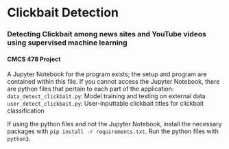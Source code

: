 # Clickbait Detection
### Detecting Clickbait among news sites and YouTube videos using supervised machine learning
#### CMCS 478 Project

A Jupyter Notebook for the program exists; the setup and program are contained within this file. If you cannot access the Jupyter Notebook, there are python files that pertain to each part of the application:
<br>`data_detect_clickbait.py`: Model training and testing on external data
<br>`user_detect_clickbait.py`: User-inputtable clickbait titles for clickbait classification

If using the python files and not the Jupyter Notebook, install the necessary packages with `pip install -r requirements.txt`. Run the python files with `python3`.
